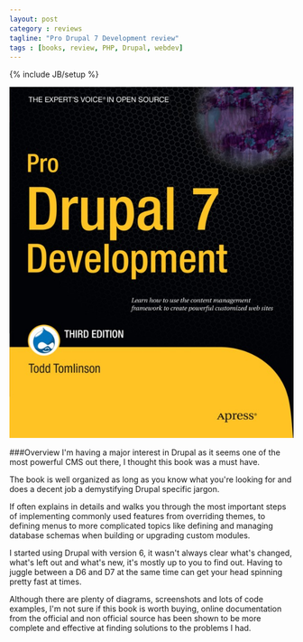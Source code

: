 ```yaml
---
layout: post
category : reviews
tagline: "Pro Drupal 7 Development review"
tags : [books, review, PHP, Drupal, webdev]
---
```

{% include JB/setup %}

![Pro Drupal 7 Development](/assets/img/reviews/pro-drupal-7-development.jpg)

###Overview
I'm having a major interest in Drupal as it seems one of the most powerful CMS out there, I thought this book was a must have.

The book is well organized as long as you know what you're looking for and does a decent job a demystifying Drupal specific
jargon.

If often explains in details and walks you through the most important steps of implementing commonly used features from overriding themes,
to defining menus to more complicated topics like defining and managing database schemas when building or upgrading custom modules.

I started using Drupal with version 6, it wasn't always clear what's changed, what's left out and what's new, it's mostly up
to you to find out. Having to juggle between a D6 and D7 at the same time can get your head spinning pretty fast at times.

Although there are plenty of diagrams, screenshots and lots of code examples, I'm not sure if this book is worth buying,
online documentation from the official and non official source has been shown to be more complete and effective at finding solutions to the problems I had.


